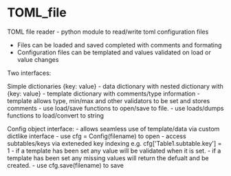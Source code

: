 # TOML_file
TOML file reader - python module to read/write toml configuration files

- Files can be loaded and saved completed with comments and formating
- Configuration files can be templated and values validated on load or value changes

Two interfaces:

Simple dictionaries {key: value} 
    - data dictionary with nested dictionary with {key: value}
    - template dictionary with comments/type information
    - template allows type, min/max  and other validators to be set and stores 
      comments
    - use load/save functions to open/save to file.
	- use loads/dumps functions to load/convert to string

Config object interface:
    - allows seamless use of template/data via custom dictlike interface
    - use cfg = Config(filename) to open
    - access subtables/keys via exteneded key indexing e.g. cfg['Table1.subtable.key'] = 1
    - if a template has been set any value will be validated when it is set.
    - if a template has been set any missing values will return the defualt and be created.
    - use cfg.save(filename) to save